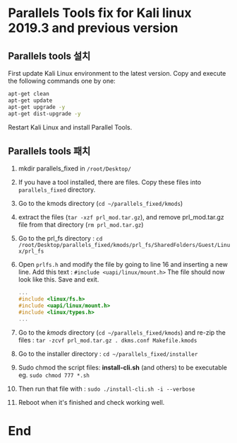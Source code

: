 # Parallels Tools fix for Kali linux 2019.3 and previous version

## Parallels tools 설치
First update Kali Linux environment to the latest version. Copy and execute the following commands one by one:
``` bash
apt-get clean
apt-get update
apt-get upgrade -y
apt-get dist-upgrade -y
```
Restart Kali Linux and install Parallel Tools. 
## Parallels tools 패치
1. mkdir parallels_fixed in `/root/Desktop/`
2. If you have a tool installed, there are files. Copy these files into `parallels_fixed` directory.
3. Go to the kmods directory (`cd ~/parallels_fixed/kmods`)
4. extract the files (`tar -xzf prl_mod.tar.gz`), and remove prl_mod.tar.gz file from that directory (`rm prl_mod.tar.gz`)
5. Go to the prl_fs directory : `cd /root/Desktop/parallels_fixed/kmods/prl_fs/SharedFolders/Guest/Linux/prl_fs`
6. Open `prlfs.h` and modify the file by going to line 16 and inserting a new line. Add this text : `#include <uapi/linux/mount.h>`
    The file should now look like this. Save and exit.

    ``` c
    ...
    #include <linux/fs.h>
    #include <uapi/linux/mount.h>   
    #include <linux/types.h>
    ...
    ``` 

1. Go to the *kmods* directory (`cd ~/parallels_fixed/kmods`) and re-zip the files : `tar -zcvf prl_mod.tar.gz . dkms.conf Makefile.kmods`
2. Go to the installer directory : `cd ~/parallels_fixed/installer`
3. Sudo chmod the script files: **install-cli.sh** (and others) to be executable eg. `sudo chmod 777 *.sh`
4. Then run that file with : `sudo ./install-cli.sh -i --verbose`
5. Reboot when it's finished and check working well.
# End